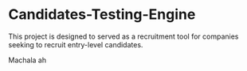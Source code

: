 # Candidates-Testing-Engine
This project is designed to served as a recruitment tool for companies seeking to recruit entry-level candidates.

Machala ah
